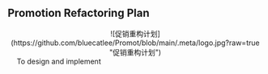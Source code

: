 ## Promotion Refactoring Plan
<div align=center>
![促销重构计划](https://github.com/bluecatlee/Promot/blob/main/.meta/logo.jpg?raw=true "促销重构计划")
</div>
&emsp;
To design and implement

